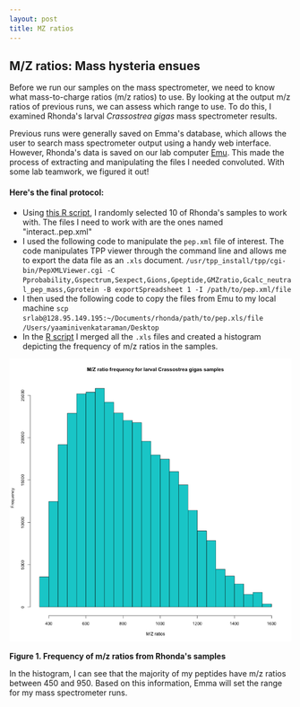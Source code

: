 ```yaml
---
layout: post
title: MZ ratios
---
```


## M/Z ratios: Mass hysteria ensues

Before we run our samples on the mass spectrometer, we need to know what mass-to-charge ratios (m/z ratios) to use. By looking at the output m/z ratios of previous runs, we can assess which range to use. To do this, I examined Rhonda's larval *Crassostrea gigas* mass spectrometer results.

Previous runs were generally saved on Emma's database, which allows the user to search mass spectrometer output using a handy web interface. However, Rhonda's data is saved on our lab computer [Emu](https://github.com/sr320/LabDocs/wiki/Lab-Software#computer-emu). This made the process of extracting and manipulating the files I needed convoluted. With some lab teamwork, we figured it out!

#### **Here's the final protocol**:

- Using [this R script](https://github.com/RobertsLab/project-oyster-oa/blob/master/analyses/MZratios_larval_samples/MZratios-larval-samples.R), I randomly selected 10 of Rhonda's samples to work with. The files I need to work with are the ones named "interact..pep.xml"
- I used the following code to manipulate the `pep.xml` file of interest. The code manipulates TPP viewer through the command line and allows me to export the data file as an `.xls` document.
 `/usr/tpp_install/tpp/cgi-bin/PepXMLViewer.cgi -C Pprobability,Gspectrum,Sexpect,Gions,Gpeptide,GMZratio,Gcalc_neutral_pep_mass,Gprotein -B exportSpreadsheet 1 -I /path/to/pep.xml/file`
- I then used the following code to copy the files from Emu to my local machine
 `scp srlab@128.95.149.195:~/Documents/rhonda/path/to/pep.xls/file /Users/yaaminivenkataraman/Desktop`
- In the [R script](https://github.com/RobertsLab/project-oyster-oa/blob/master/analyses/MZratios_larval_samples/MZratios-larval-samples.R) I merged all the `.xls` files and created a histogram depicting the frequency of m/z ratios in the samples.

![histogram](https://raw.githubusercontent.com/RobertsLab/project-oyster-oa/master/analyses/MZratios_larval_samples/MZratios-larval-samples-histogram.png)

**Figure 1. Frequency of m/z ratios from Rhonda's samples**

In the histogram, I can see that the majority of my peptides have m/z ratios between 450 and 950. Based on this information, Emma will set the range for my mass spectrometer runs.
